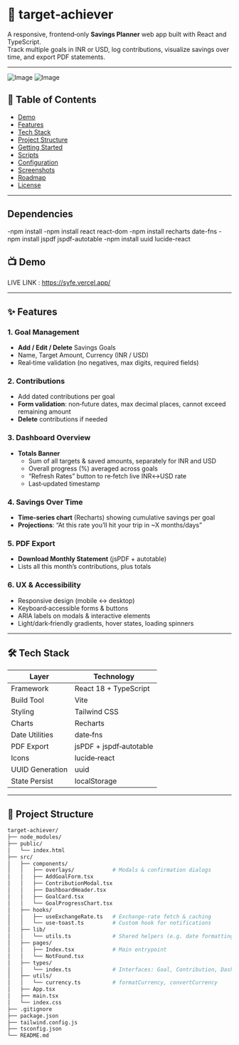 # 🎯 target‑achiever

A responsive, frontend‑only **Savings Planner** web app built with React and TypeScript.  
Track multiple goals in INR or USD, log contributions, visualize savings over time, and export PDF statements.

---

![Image](https://github.com/user-attachments/assets/e7898155-1dae-4839-bfd2-679cb93e4564)
![Image](https://github.com/user-attachments/assets/1d0ccbc0-d61a-4582-8a49-67aff75fc1c3)

## 📌 Table of Contents

- [Demo](#demo)  
- [Features](#features)  
- [Tech Stack](#tech-stack)  
- [Project Structure](#project-structure)  
- [Getting Started](#getting-started)  
- [Scripts](#scripts)  
- [Configuration](#configuration)  
- [Screenshots](#screenshots)  
- [Roadmap](#roadmap)  
- [License](#license)  

---

## Dependencies 
-npm install
-npm install react react-dom
-npm install recharts date-fns
-npm install jspdf jspdf-autotable
-npm install uuid lucide-react

## 📺 Demo

LIVE LINK :
https://syfe.vercel.app/

---

## ✨ Features

### 1. Goal Management
- **Add / Edit / Delete** Savings Goals  
- Name, Target Amount, Currency (INR / USD)  
- Real‑time validation (no negatives, max digits, required fields)

### 2. Contributions
- Add dated contributions per goal  
- **Form validation**: non‑future dates, max decimal places, cannot exceed remaining amount  
- **Delete** contributions if needed

### 3. Dashboard Overview
- **Totals Banner**  
  - Sum of all targets & saved amounts, separately for INR and USD  
  - Overall progress (%) averaged across goals  
  - “Refresh Rates” button to re‑fetch live INR↔USD rate  
  - Last‑updated timestamp

### 4. Savings Over Time
- **Time‑series chart** (Recharts) showing cumulative savings per goal  
- **Projections**: “At this rate you’ll hit your trip in ~X months/days”

### 5. PDF Export
- **Download Monthly Statement** (jsPDF + autotable)  
- Lists all this month’s contributions, plus totals

### 6. UX & Accessibility
- Responsive design (mobile ↔ desktop)  
- Keyboard‑accessible forms & buttons  
- ARIA labels on modals & interactive elements  
- Light/dark‑friendly gradients, hover states, loading spinners

---

## 🛠️ Tech Stack

| Layer            | Technology                |
| ---------------- | ------------------------- |
| Framework        | React 18 + TypeScript     |
| Build Tool       | Vite                       |
| Styling          | Tailwind CSS               |
| Charts           | Recharts                   |
| Date Utilities   | date‑fns                   |
| PDF Export       | jsPDF + jspdf‑autotable    |
| Icons            | lucide‑react               |
| UUID Generation  | uuid                       |
| State Persist    | localStorage               |

---

## 📁 Project Structure

```bash
target-achiever/
├── node_modules/
├── public/
│   └── index.html
├── src/
│   ├── components/
│   │   ├── overlays/            # Modals & confirmation dialogs
│   │   ├── AddGoalForm.tsx
│   │   ├── ContributionModal.tsx
│   │   ├── DashboardHeader.tsx
│   │   ├── GoalCard.tsx
│   │   └── GoalProgressChart.tsx
│   ├── hooks/
│   │   ├── useExchangeRate.ts   # Exchange‑rate fetch & caching
│   │   └── use-toast.ts         # Custom hook for notifications
│   ├── lib/
│   │   └── utils.ts             # Shared helpers (e.g. date formatting)
│   ├── pages/
│   │   ├── Index.tsx            # Main entrypoint
│   │   └── NotFound.tsx
│   ├── types/
│   │   └── index.ts             # Interfaces: Goal, Contribution, DashboardStats, ExchangeRate
│   ├── utils/
│   │   └── currency.ts          # formatCurrency, convertCurrency
│   ├── App.tsx
│   ├── main.tsx
│   └── index.css
├── .gitignore
├── package.json
├── tailwind.config.js
├── tsconfig.json
└── README.md
